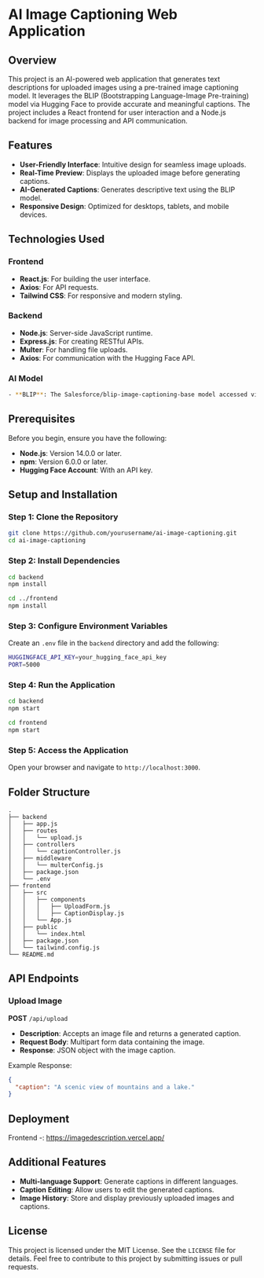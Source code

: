 # AI Image Captioning Web Application

## Overview

This project is an AI-powered web application that generates text descriptions for uploaded images using a pre-trained image captioning model. It leverages the BLIP (Bootstrapping Language-Image Pre-training) model via Hugging Face to provide accurate and meaningful captions. The project includes a React frontend for user interaction and a Node.js backend for image processing and API communication.

## Features

- **User-Friendly Interface**: Intuitive design for seamless image uploads.
- **Real-Time Preview**: Displays the uploaded image before generating captions.
- **AI-Generated Captions**: Generates descriptive text using the BLIP model.
- **Responsive Design**: Optimized for desktops, tablets, and mobile devices.

## Technologies Used

### Frontend

- **React.js**: For building the user interface.
- **Axios**: For API requests.
- **Tailwind CSS**: For responsive and modern styling.

### Backend

- **Node.js**: Server-side JavaScript runtime.
- **Express.js**: For creating RESTful APIs.
- **Multer**: For handling file uploads.
- **Axios**: For communication with the Hugging Face API.

### AI Model

```bash
- **BLIP**: The Salesforce/blip-image-captioning-base model accessed via Hugging Face API.
```

## Prerequisites

Before you begin, ensure you have the following:

- **Node.js**: Version 14.0.0 or later.
- **npm**: Version 6.0.0 or later.
- **Hugging Face Account**: With an API key.

## Setup and Installation

### Step 1: Clone the Repository

```bash
git clone https://github.com/yourusername/ai-image-captioning.git
cd ai-image-captioning
```

### Step 2: Install Dependencies

```bash
cd backend
npm install
```

```bash
cd ../frontend
npm install
```

### Step 3: Configure Environment Variables

Create an `.env` file in the `backend` directory and add the following:

```bash
HUGGINGFACE_API_KEY=your_hugging_face_api_key
PORT=5000
```

### Step 4: Run the Application

```bash
cd backend
npm start
```

```bash
cd frontend
npm start
```

### Step 5: Access the Application

Open your browser and navigate to `http://localhost:3000`.

## Folder Structure

```text
.
├── backend
│   ├── app.js
│   ├── routes
│   │   └── upload.js
│   ├── controllers
│   │   └── captionController.js
│   ├── middleware
│   │   └── multerConfig.js
│   ├── package.json
│   └── .env
├── frontend
│   ├── src
│   │   ├── components
│   │   │   ├── UploadForm.js
│   │   │   ├── CaptionDisplay.js
│   │   └── App.js
│   ├── public
│   │   └── index.html
│   ├── package.json
│   └── tailwind.config.js
└── README.md
```

## API Endpoints

### Upload Image

**POST** `/api/upload`

- **Description**: Accepts an image file and returns a generated caption.
- **Request Body**: Multipart form data containing the image.
- **Response**: JSON object with the image caption.

Example Response:

```json
{
  "caption": "A scenic view of mountains and a lake."
}
```

## Deployment

Frontend -: <https://imagedescription.vercel.app/>

## Additional Features

- **Multi-language Support**: Generate captions in different languages.
- **Caption Editing**: Allow users to edit the generated captions.
- **Image History**: Store and display previously uploaded images and captions.

## License

This project is licensed under the MIT License. See the `LICENSE` file for details.
Feel free to contribute to this project by submitting issues or pull requests.
